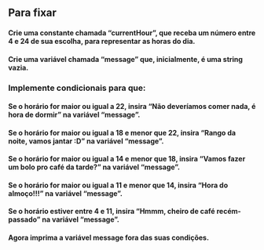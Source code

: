 ## Para fixar

#### Crie uma constante chamada “currentHour”, que receba um número entre 4 e 24 de sua escolha, para representar as horas do dia.

#### Crie uma variável chamada “message” que, inicialmente, é uma string vazia.

### Implemente condicionais para que:

#### Se o horário for maior ou igual a 22, insira “Não deveríamos comer nada, é hora de dormir” na variável “message”.

#### Se o horário for maior ou igual a 18 e menor que 22, insira “Rango da noite, vamos jantar :D” na variável “message”.

#### Se o horário for maior ou igual a 14 e menor que 18, insira “Vamos fazer um bolo pro café da tarde?” na variável “message”.

#### Se o horário for maior ou igual a 11 e menor que 14, insira “Hora do almoço!!!” na variável “message”.

#### Se o horário estiver entre 4 e 11, insira “Hmmm, cheiro de café recém-passado” na variável “message”.

#### Agora imprima a variável message fora das suas condições.